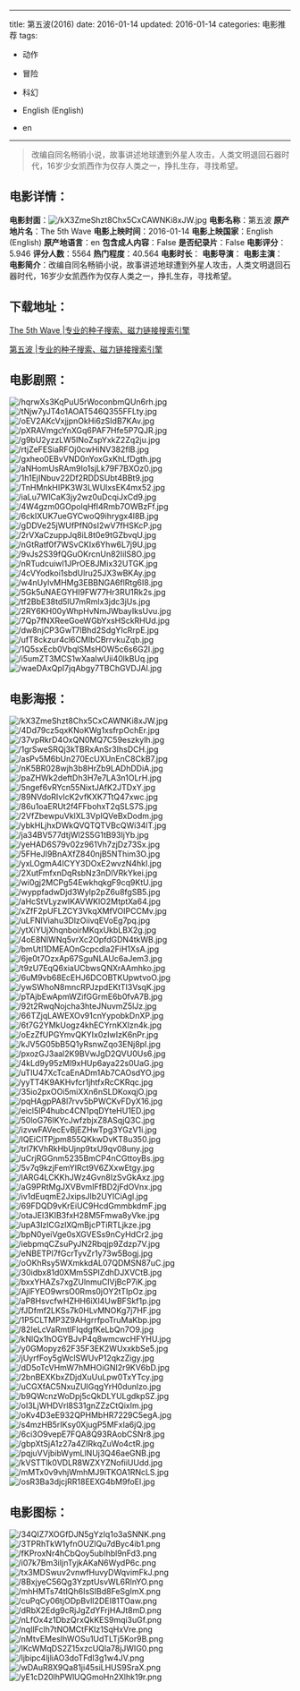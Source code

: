 
---
title: 第五波(2016)
date: 2016-01-14
updated: 2016-01-14
categories: 电影推荐
tags:
- 动作
- 冒险
- 科幻

- English (English)
- en
---


> 改编自同名畅销小说，故事讲述地球遭到外星人攻击，人类文明退回石器时代，16岁少女凯西作为仅存人类之一，挣扎生存，寻找希望。

## **电影详情**：

**电影封面**：<img src="https://image.tmdb.org/t/p/w200/kX3ZmeShzt8Chx5CxCAWNKi8xJW.jpg" alt="/kX3ZmeShzt8Chx5CxCAWNKi8xJW.jpg" title="/kX3ZmeShzt8Chx5CxCAWNKi8xJW.jpg">
**电影名称**：第五波
**原产地片名**：The 5th Wave
**电影上映时间**：2016-01-14
**电影上映国家**：English (English)
**原产地语言**：en
**包含成人内容**：False
**是否纪录片**：False
**电影评分**：5.946
**评分人数**：5564
**热门程度**：40.564
**电影时长**：
**电影导演**：
**电影主演**：
**电影简介**：改编自同名畅销小说，故事讲述地球遭到外星人攻击，人类文明退回石器时代，16岁少女凯西作为仅存人类之一，挣扎生存，寻找希望。

## **下载地址**：
[The 5th Wave |专业的种子搜索、磁力链接搜索引擎](https://movie.amd794.com:2083/?search=The%205th%20Wave&ordering=&mode=match_phrase&page_size=10&page=1)

[第五波 |专业的种子搜索、磁力链接搜索引擎](https://movie.amd794.com:2083/?search=%E7%AC%AC%E4%BA%94%E6%B3%A2&ordering=&mode=match_phrase&page_size=10&page=1)
 

## **电影剧照**：
<img src="https://image.tmdb.org/t/p/original/hqrwXs3KqPuU5rWoconbmQUn6rh.jpg" alt="/hqrwXs3KqPuU5rWoconbmQUn6rh.jpg" title="/hqrwXs3KqPuU5rWoconbmQUn6rh.jpg"><img src="https://image.tmdb.org/t/p/original/tNjw7yJT4o1AOAT546Q355FFLty.jpg" alt="/tNjw7yJT4o1AOAT546Q355FFLty.jpg" title="/tNjw7yJT4o1AOAT546Q355FFLty.jpg"><img src="https://image.tmdb.org/t/p/original/oEV2AKcVxjjpnOkHi6zSIdB7KAv.jpg" alt="/oEV2AKcVxjjpnOkHi6zSIdB7KAv.jpg" title="/oEV2AKcVxjjpnOkHi6zSIdB7KAv.jpg"><img src="https://image.tmdb.org/t/p/original/pXRAVmgcYnXGq6PAF7Hfe5P7QJR.jpg" alt="/pXRAVmgcYnXGq6PAF7Hfe5P7QJR.jpg" title="/pXRAVmgcYnXGq6PAF7Hfe5P7QJR.jpg"><img src="https://image.tmdb.org/t/p/original/g9bU2yzzLW5INoZspYxkZ2Zq2ju.jpg" alt="/g9bU2yzzLW5INoZspYxkZ2Zq2ju.jpg" title="/g9bU2yzzLW5INoZspYxkZ2Zq2ju.jpg"><img src="https://image.tmdb.org/t/p/original/rtjZeFESiaRFOj0cwHiNV382flB.jpg" alt="/rtjZeFESiaRFOj0cwHiNV382flB.jpg" title="/rtjZeFESiaRFOj0cwHiNV382flB.jpg"><img src="https://image.tmdb.org/t/p/original/gxheo0EBvVND0nYoxGxKhLfDgth.jpg" alt="/gxheo0EBvVND0nYoxGxKhLfDgth.jpg" title="/gxheo0EBvVND0nYoxGxKhLfDgth.jpg"><img src="https://image.tmdb.org/t/p/original/aNHomUsRAm9Io1sjLk79F7BXOz0.jpg" alt="/aNHomUsRAm9Io1sjLk79F7BXOz0.jpg" title="/aNHomUsRAm9Io1sjLk79F7BXOz0.jpg"><img src="https://image.tmdb.org/t/p/original/1h1EjINbuv22Df2RDDSUbt4BBt9.jpg" alt="/1h1EjINbuv22Df2RDDSUbt4BBt9.jpg" title="/1h1EjINbuv22Df2RDDSUbt4BBt9.jpg"><img src="https://image.tmdb.org/t/p/original/TnHMnkHIPK3W3LWUlxsEK4mx52.jpg" alt="/TnHMnkHIPK3W3LWUlxsEK4mx52.jpg" title="/TnHMnkHIPK3W3LWUlxsEK4mx52.jpg"><img src="https://image.tmdb.org/t/p/original/iaLu7WlCaK3jy2wz0uDcqiJxCd9.jpg" alt="/iaLu7WlCaK3jy2wz0uDcqiJxCd9.jpg" title="/iaLu7WlCaK3jy2wz0uDcqiJxCd9.jpg"><img src="https://image.tmdb.org/t/p/original/4W4gzm0GOpolqHfI4Rmb7OWBzFf.jpg" alt="/4W4gzm0GOpolqHfI4Rmb7OWBzFf.jpg" title="/4W4gzm0GOpolqHfI4Rmb7OWBzFf.jpg"><img src="https://image.tmdb.org/t/p/original/6ckIXUK7ueGYCwoQ9ihrygx4l8B.jpg" alt="/6ckIXUK7ueGYCwoQ9ihrygx4l8B.jpg" title="/6ckIXUK7ueGYCwoQ9ihrygx4l8B.jpg"><img src="https://image.tmdb.org/t/p/original/gDDVe25jWUfPfN0sI2wV7fHSKcP.jpg" alt="/gDDVe25jWUfPfN0sI2wV7fHSKcP.jpg" title="/gDDVe25jWUfPfN0sI2wV7fHSKcP.jpg"><img src="https://image.tmdb.org/t/p/original/2rVXaCzuppJq8iL8t0e9tGZbvqU.jpg" alt="/2rVXaCzuppJq8iL8t0e9tGZbvqU.jpg" title="/2rVXaCzuppJq8iL8t0e9tGZbvqU.jpg"><img src="https://image.tmdb.org/t/p/original/nGtRatf0f7WSvCKIx6Yhw6L7j9U.jpg" alt="/nGtRatf0f7WSvCKIx6Yhw6L7j9U.jpg" title="/nGtRatf0f7WSvCKIx6Yhw6L7j9U.jpg"><img src="https://image.tmdb.org/t/p/original/9vJs2S39fQGuOKrcnUn82IilS8O.jpg" alt="/9vJs2S39fQGuOKrcnUn82IilS8O.jpg" title="/9vJs2S39fQGuOKrcnUn82IilS8O.jpg"><img src="https://image.tmdb.org/t/p/original/nRTudcuiwl1JPrOE8JMix32UTGK.jpg" alt="/nRTudcuiwl1JPrOE8JMix32UTGK.jpg" title="/nRTudcuiwl1JPrOE8JMix32UTGK.jpg"><img src="https://image.tmdb.org/t/p/original/4cVYodkoi1sbdUlru25JX3wBKAy.jpg" alt="/4cVYodkoi1sbdUlru25JX3wBKAy.jpg" title="/4cVYodkoi1sbdUlru25JX3wBKAy.jpg"><img src="https://image.tmdb.org/t/p/original/w4nUylvMHMg3EBBNGA6flRtg6I8.jpg" alt="/w4nUylvMHMg3EBBNGA6flRtg6I8.jpg" title="/w4nUylvMHMg3EBBNGA6flRtg6I8.jpg"><img src="https://image.tmdb.org/t/p/original/5Gk5uNAEGYHI9FW77Hr3RU1Rk2s.jpg" alt="/5Gk5uNAEGYHI9FW77Hr3RU1Rk2s.jpg" title="/5Gk5uNAEGYHI9FW77Hr3RU1Rk2s.jpg"><img src="https://image.tmdb.org/t/p/original/tf2BbE38td5lU7mRmlx3jdc3jUs.jpg" alt="/tf2BbE38td5lU7mRmlx3jdc3jUs.jpg" title="/tf2BbE38td5lU7mRmlx3jdc3jUs.jpg"><img src="https://image.tmdb.org/t/p/original/2RY6KH00yWhpHvNmJWbayIksUvu.jpg" alt="/2RY6KH00yWhpHvNmJWbayIksUvu.jpg" title="/2RY6KH00yWhpHvNmJWbayIksUvu.jpg"><img src="https://image.tmdb.org/t/p/original/7Qp7fNXReeGoeWGbYxsHSckRHUd.jpg" alt="/7Qp7fNXReeGoeWGbYxsHSckRHUd.jpg" title="/7Qp7fNXReeGoeWGbYxsHSckRHUd.jpg"><img src="https://image.tmdb.org/t/p/original/dw8njCP3GwT7lBhd2SdgYIcRrpE.jpg" alt="/dw8njCP3GwT7lBhd2SdgYIcRrpE.jpg" title="/dw8njCP3GwT7lBhd2SdgYIcRrpE.jpg"><img src="https://image.tmdb.org/t/p/original/ufT8ckzur4cl6CMIbCBrrvkuZqb.jpg" alt="/ufT8ckzur4cl6CMIbCBrrvkuZqb.jpg" title="/ufT8ckzur4cl6CMIbCBrrvkuZqb.jpg"><img src="https://image.tmdb.org/t/p/original/1Q5sxEcb0VbqlSMsHOW5c6s6G2I.jpg" alt="/1Q5sxEcb0VbqlSMsHOW5c6s6G2I.jpg" title="/1Q5sxEcb0VbqlSMsHOW5c6s6G2I.jpg"><img src="https://image.tmdb.org/t/p/original/i5umZT3MCS1wXaaIwUii40lkBUq.jpg" alt="/i5umZT3MCS1wXaaIwUii40lkBUq.jpg" title="/i5umZT3MCS1wXaaIwUii40lkBUq.jpg"><img src="https://image.tmdb.org/t/p/original/waeDAxQpI7jqAbgy7TBChGVDJAl.jpg" alt="/waeDAxQpI7jqAbgy7TBChGVDJAl.jpg" title="/waeDAxQpI7jqAbgy7TBChGVDJAl.jpg">

## **电影海报**：
<img src="https://image.tmdb.org/t/p/original/kX3ZmeShzt8Chx5CxCAWNKi8xJW.jpg" alt="/kX3ZmeShzt8Chx5CxCAWNKi8xJW.jpg" title="/kX3ZmeShzt8Chx5CxCAWNKi8xJW.jpg"><img src="https://image.tmdb.org/t/p/original/4Dd79cz5qxKNoKWg1xsfrpOchEr.jpg" alt="/4Dd79cz5qxKNoKWg1xsfrpOchEr.jpg" title="/4Dd79cz5qxKNoKWg1xsfrpOchEr.jpg"><img src="https://image.tmdb.org/t/p/original/37vpRkrD4OxQN0MQ7C59eszkylh.jpg" alt="/37vpRkrD4OxQN0MQ7C59eszkylh.jpg" title="/37vpRkrD4OxQN0MQ7C59eszkylh.jpg"><img src="https://image.tmdb.org/t/p/original/1grSweSRQj3kTBRxAnSr3IhsDCH.jpg" alt="/1grSweSRQj3kTBRxAnSr3IhsDCH.jpg" title="/1grSweSRQj3kTBRxAnSr3IhsDCH.jpg"><img src="https://image.tmdb.org/t/p/original/asPv5M6bUn270EcUXUnEnC8CkB7.jpg" alt="/asPv5M6bUn270EcUXUnEnC8CkB7.jpg" title="/asPv5M6bUn270EcUXUnEnC8CkB7.jpg"><img src="https://image.tmdb.org/t/p/original/nK5BR028wjh3b8HrZb9LADhDDiA.jpg" alt="/nK5BR028wjh3b8HrZb9LADhDDiA.jpg" title="/nK5BR028wjh3b8HrZb9LADhDDiA.jpg"><img src="https://image.tmdb.org/t/p/original/paZHWk2deftDh3H7e7LA3n1OLrH.jpg" alt="/paZHWk2deftDh3H7e7LA3n1OLrH.jpg" title="/paZHWk2deftDh3H7e7LA3n1OLrH.jpg"><img src="https://image.tmdb.org/t/p/original/5ngef6vRYcn55NixtJAfK2JTDxY.jpg" alt="/5ngef6vRYcn55NixtJAfK2JTDxY.jpg" title="/5ngef6vRYcn55NixtJAfK2JTDxY.jpg"><img src="https://image.tmdb.org/t/p/original/89NVdoRIvIcK2vfKXK7TtQ47xwc.jpg" alt="/89NVdoRIvIcK2vfKXK7TtQ47xwc.jpg" title="/89NVdoRIvIcK2vfKXK7TtQ47xwc.jpg"><img src="https://image.tmdb.org/t/p/original/86u1oaERUt2f4FFbohxT2qSLS7S.jpg" alt="/86u1oaERUt2f4FFbohxT2qSLS7S.jpg" title="/86u1oaERUt2f4FFbohxT2qSLS7S.jpg"><img src="https://image.tmdb.org/t/p/original/2VfZbewpuVklXL3VpIQVeBxDodm.jpg" alt="/2VfZbewpuVklXL3VpIQVeBxDodm.jpg" title="/2VfZbewpuVklXL3VpIQVeBxDodm.jpg"><img src="https://image.tmdb.org/t/p/original/ybkHLjhxDWkQVQTQTVBcQWi34lT.jpg" alt="/ybkHLjhxDWkQVQTQTVBcQWi34lT.jpg" title="/ybkHLjhxDWkQVQTQTVBcQWi34lT.jpg"><img src="https://image.tmdb.org/t/p/original/ja34BV577dtjWl2S5G1tB93IjYb.jpg" alt="/ja34BV577dtjWl2S5G1tB93IjYb.jpg" title="/ja34BV577dtjWl2S5G1tB93IjYb.jpg"><img src="https://image.tmdb.org/t/p/original/yeHAD6S79v02z961Vh7zjDz73Sx.jpg" alt="/yeHAD6S79v02z961Vh7zjDz73Sx.jpg" title="/yeHAD6S79v02z961Vh7zjDz73Sx.jpg"><img src="https://image.tmdb.org/t/p/original/5FHeJI9BnAXfZ840njB5NThim3O.jpg" alt="/5FHeJI9BnAXfZ840njB5NThim3O.jpg" title="/5FHeJI9BnAXfZ840njB5NThim3O.jpg"><img src="https://image.tmdb.org/t/p/original/yxLOgmA4ICYY3DOxE2wvzN4hkI.jpg" alt="/yxLOgmA4ICYY3DOxE2wvzN4hkI.jpg" title="/yxLOgmA4ICYY3DOxE2wvzN4hkI.jpg"><img src="https://image.tmdb.org/t/p/original/2XutFmfxnDqRsbNz3nDlVRkYkei.jpg" alt="/2XutFmfxnDqRsbNz3nDlVRkYkei.jpg" title="/2XutFmfxnDqRsbNz3nDlVRkYkei.jpg"><img src="https://image.tmdb.org/t/p/original/wi0gj2MCPg54EwkhqkgF9cq9KtU.jpg" alt="/wi0gj2MCPg54EwkhqkgF9cq9KtU.jpg" title="/wi0gj2MCPg54EwkhqkgF9cq9KtU.jpg"><img src="https://image.tmdb.org/t/p/original/wyppfadwDjd3Wylp2pZ6u8fgSB5.jpg" alt="/wyppfadwDjd3Wylp2pZ6u8fgSB5.jpg" title="/wyppfadwDjd3Wylp2pZ6u8fgSB5.jpg"><img src="https://image.tmdb.org/t/p/original/aHcStVLyzwIKAVWKlO2MtptXa64.jpg" alt="/aHcStVLyzwIKAVWKlO2MtptXa64.jpg" title="/aHcStVLyzwIKAVWKlO2MtptXa64.jpg"><img src="https://image.tmdb.org/t/p/original/xZfF2pUFLZCY3VkqXMfVOIPCCMv.jpg" alt="/xZfF2pUFLZCY3VkqXMfVOIPCCMv.jpg" title="/xZfF2pUFLZCY3VkqXMfVOIPCCMv.jpg"><img src="https://image.tmdb.org/t/p/original/uLFNlViahu3DlzOiivqEVoEg7pq.jpg" alt="/uLFNlViahu3DlzOiivqEVoEg7pq.jpg" title="/uLFNlViahu3DlzOiivqEVoEg7pq.jpg"><img src="https://image.tmdb.org/t/p/original/ytXiYUjXhqnboirMKqxUkbLBX2g.jpg" alt="/ytXiYUjXhqnboirMKqxUkbLBX2g.jpg" title="/ytXiYUjXhqnboirMKqxUkbLBX2g.jpg"><img src="https://image.tmdb.org/t/p/original/4oE8NIWNq5vrXc2OpfdGDN4tkWB.jpg" alt="/4oE8NIWNq5vrXc2OpfdGDN4tkWB.jpg" title="/4oE8NIWNq5vrXc2OpfdGDN4tkWB.jpg"><img src="https://image.tmdb.org/t/p/original/bmUtI1DMEAOnGcpcdla2FiH1XsA.jpg" alt="/bmUtI1DMEAOnGcpcdla2FiH1XsA.jpg" title="/bmUtI1DMEAOnGcpcdla2FiH1XsA.jpg"><img src="https://image.tmdb.org/t/p/original/6je0t7OzxAp67SguNLAUc6aJem3.jpg" alt="/6je0t7OzxAp67SguNLAUc6aJem3.jpg" title="/6je0t7OzxAp67SguNLAUc6aJem3.jpg"><img src="https://image.tmdb.org/t/p/original/t9zU7EqQ6xiaUCbwsQNXrAAmhko.jpg" alt="/t9zU7EqQ6xiaUCbwsQNXrAAmhko.jpg" title="/t9zU7EqQ6xiaUCbwsQNXrAAmhko.jpg"><img src="https://image.tmdb.org/t/p/original/6uM9vb68EcEHJ6DCOBTKUpwtvoO.jpg" alt="/6uM9vb68EcEHJ6DCOBTKUpwtvoO.jpg" title="/6uM9vb68EcEHJ6DCOBTKUpwtvoO.jpg"><img src="https://image.tmdb.org/t/p/original/ywSWhoN8mncRPJzpdEKtTI3VsqK.jpg" alt="/ywSWhoN8mncRPJzpdEKtTI3VsqK.jpg" title="/ywSWhoN8mncRPJzpdEKtTI3VsqK.jpg"><img src="https://image.tmdb.org/t/p/original/pTAjbEwApmWZifGGrmE6b0fvA7B.jpg" alt="/pTAjbEwApmWZifGGrmE6b0fvA7B.jpg" title="/pTAjbEwApmWZifGGrmE6b0fvA7B.jpg"><img src="https://image.tmdb.org/t/p/original/92t2RwqNojcha3hteJNuvmZ5lJz.jpg" alt="/92t2RwqNojcha3hteJNuvmZ5lJz.jpg" title="/92t2RwqNojcha3hteJNuvmZ5lJz.jpg"><img src="https://image.tmdb.org/t/p/original/66TZjqLAWEXOv91cnYypobkDnXP.jpg" alt="/66TZjqLAWEXOv91cnYypobkDnXP.jpg" title="/66TZjqLAWEXOv91cnYypobkDnXP.jpg"><img src="https://image.tmdb.org/t/p/original/6t7G2YMkUogz4khECYrnKXIzn4k.jpg" alt="/6t7G2YMkUogz4khECYrnKXIzn4k.jpg" title="/6t7G2YMkUogz4khECYrnKXIzn4k.jpg"><img src="https://image.tmdb.org/t/p/original/oEzZfUPGYmvQKYIx0zIwIzK6nPr.jpg" alt="/oEzZfUPGYmvQKYIx0zIwIzK6nPr.jpg" title="/oEzZfUPGYmvQKYIx0zIwIzK6nPr.jpg"><img src="https://image.tmdb.org/t/p/original/kJV5G05bB5Q1yRsnwZqo3ENj8pI.jpg" alt="/kJV5G05bB5Q1yRsnwZqo3ENj8pI.jpg" title="/kJV5G05bB5Q1yRsnwZqo3ENj8pI.jpg"><img src="https://image.tmdb.org/t/p/original/pxozGJ3aal2K9BVwJgD2QVU0Us6.jpg" alt="/pxozGJ3aal2K9BVwJgD2QVU0Us6.jpg" title="/pxozGJ3aal2K9BVwJgD2QVU0Us6.jpg"><img src="https://image.tmdb.org/t/p/original/4kLd9y95zMl9xHUp6aya22s0UaG.jpg" alt="/4kLd9y95zMl9xHUp6aya22s0UaG.jpg" title="/4kLd9y95zMl9xHUp6aya22s0UaG.jpg"><img src="https://image.tmdb.org/t/p/original/uTIU47XcTcaEnADm1Ab7CAOsdYO.jpg" alt="/uTIU47XcTcaEnADm1Ab7CAOsdYO.jpg" title="/uTIU47XcTcaEnADm1Ab7CAOsdYO.jpg"><img src="https://image.tmdb.org/t/p/original/yyTT4K9AKHvfcr1jhtfxRcCKRqc.jpg" alt="/yyTT4K9AKHvfcr1jhtfxRcCKRqc.jpg" title="/yyTT4K9AKHvfcr1jhtfxRcCKRqc.jpg"><img src="https://image.tmdb.org/t/p/original/35io2pxOOi5miXXn6nSLDKoxqjO.jpg" alt="/35io2pxOOi5miXXn6nSLDKoxqjO.jpg" title="/35io2pxOOi5miXXn6nSLDKoxqjO.jpg"><img src="https://image.tmdb.org/t/p/original/pqHAgpPA8l7rvv5bPWCKvFDyX16.jpg" alt="/pqHAgpPA8l7rvv5bPWCKvFDyX16.jpg" title="/pqHAgpPA8l7rvv5bPWCKvFDyX16.jpg"><img src="https://image.tmdb.org/t/p/original/eicl5IP4hubc4CN1pqDYteHU1ED.jpg" alt="/eicl5IP4hubc4CN1pqDYteHU1ED.jpg" title="/eicl5IP4hubc4CN1pqDYteHU1ED.jpg"><img src="https://image.tmdb.org/t/p/original/50loG76lKYcJwfzbjxZ8ASqjQ3C.jpg" alt="/50loG76lKYcJwfzbjxZ8ASqjQ3C.jpg" title="/50loG76lKYcJwfzbjxZ8ASqjQ3C.jpg"><img src="https://image.tmdb.org/t/p/original/izvwFAVecEvBjEZHwTpg3YGzV1i.jpg" alt="/izvwFAVecEvBjEZHwTpg3YGzV1i.jpg" title="/izvwFAVecEvBjEZHwTpg3YGzV1i.jpg"><img src="https://image.tmdb.org/t/p/original/lQEiClTPjpm855QKkwDvKT8u350.jpg" alt="/lQEiClTPjpm855QKkwDvKT8u350.jpg" title="/lQEiClTPjpm855QKkwDvKT8u350.jpg"><img src="https://image.tmdb.org/t/p/original/trl7KVhRkHbUjnp9txU9qv08uny.jpg" alt="/trl7KVhRkHbUjnp9txU9qv08uny.jpg" title="/trl7KVhRkHbUjnp9txU9qv08uny.jpg"><img src="https://image.tmdb.org/t/p/original/uCrjRGGnm5235BmCP4nCGttoyBs.jpg" alt="/uCrjRGGnm5235BmCP4nCGttoyBs.jpg" title="/uCrjRGGnm5235BmCP4nCGttoyBs.jpg"><img src="https://image.tmdb.org/t/p/original/5v7q9kzjFemYIRct9V6ZXxwEtgy.jpg" alt="/5v7q9kzjFemYIRct9V6ZXxwEtgy.jpg" title="/5v7q9kzjFemYIRct9V6ZXxwEtgy.jpg"><img src="https://image.tmdb.org/t/p/original/lARG4LCKKhJWz4Gvn8IzSvGkAxz.jpg" alt="/lARG4LCKKhJWz4Gvn8IzSvGkAxz.jpg" title="/lARG4LCKKhJWz4Gvn8IzSvGkAxz.jpg"><img src="https://image.tmdb.org/t/p/original/aG9PRtMgJXVBvmIFfBD2jFdOVnx.jpg" alt="/aG9PRtMgJXVBvmIFfBD2jFdOVnx.jpg" title="/aG9PRtMgJXVBvmIFfBD2jFdOVnx.jpg"><img src="https://image.tmdb.org/t/p/original/iv1dEuqmE2JxipsJlb2UYICiAgl.jpg" alt="/iv1dEuqmE2JxipsJlb2UYICiAgl.jpg" title="/iv1dEuqmE2JxipsJlb2UYICiAgl.jpg"><img src="https://image.tmdb.org/t/p/original/69FDQD9vKrEiUC9HcdGmmbkdmF.jpg" alt="/69FDQD9vKrEiUC9HcdGmmbkdmF.jpg" title="/69FDQD9vKrEiUC9HcdGmmbkdmF.jpg"><img src="https://image.tmdb.org/t/p/original/otaJEI3KIB3fxH28M5Fmwa8yVke.jpg" alt="/otaJEI3KIB3fxH28M5Fmwa8yVke.jpg" title="/otaJEI3KIB3fxH28M5Fmwa8yVke.jpg"><img src="https://image.tmdb.org/t/p/original/upA3lzlCGzlXQmBjcPTiRTLjkze.jpg" alt="/upA3lzlCGzlXQmBjcPTiRTLjkze.jpg" title="/upA3lzlCGzlXQmBjcPTiRTLjkze.jpg"><img src="https://image.tmdb.org/t/p/original/bpN0yeiVge0sXGVESs9nCyHdCr2.jpg" alt="/bpN0yeiVge0sXGVESs9nCyHdCr2.jpg" title="/bpN0yeiVge0sXGVESs9nCyHdCr2.jpg"><img src="https://image.tmdb.org/t/p/original/iebpmqCZsuPyJN2Rbqjp9Zdzp7V.jpg" alt="/iebpmqCZsuPyJN2Rbqjp9Zdzp7V.jpg" title="/iebpmqCZsuPyJN2Rbqjp9Zdzp7V.jpg"><img src="https://image.tmdb.org/t/p/original/eNBETPl7fGcrTyvZr1y73w5Bogj.jpg" alt="/eNBETPl7fGcrTyvZr1y73w5Bogj.jpg" title="/eNBETPl7fGcrTyvZr1y73w5Bogj.jpg"><img src="https://image.tmdb.org/t/p/original/oOKhRsy5WXmkkdAL07QDMSN87uC.jpg" alt="/oOKhRsy5WXmkkdAL07QDMSN87uC.jpg" title="/oOKhRsy5WXmkkdAL07QDMSN87uC.jpg"><img src="https://image.tmdb.org/t/p/original/30idbx81d0XMm5SPIZdhDJXVCtB.jpg" alt="/30idbx81d0XMm5SPIZdhDJXVCtB.jpg" title="/30idbx81d0XMm5SPIZdhDJXVCtB.jpg"><img src="https://image.tmdb.org/t/p/original/bxxYHAZs7xgZUlnmuClVjBcP7iK.jpg" alt="/bxxYHAZs7xgZUlnmuClVjBcP7iK.jpg" title="/bxxYHAZs7xgZUlnmuClVjBcP7iK.jpg"><img src="https://image.tmdb.org/t/p/original/AjlFYEO9wrsO0Rms0jOY2tTIpOz.jpg" alt="/AjlFYEO9wrsO0Rms0jOY2tTIpOz.jpg" title="/AjlFYEO9wrsO0Rms0jOY2tTIpOz.jpg"><img src="https://image.tmdb.org/t/p/original/aP8HsvcfwHZHH6iXl4UwBFSkf1p.jpg" alt="/aP8HsvcfwHZHH6iXl4UwBFSkf1p.jpg" title="/aP8HsvcfwHZHH6iXl4UwBFSkf1p.jpg"><img src="https://image.tmdb.org/t/p/original/fJDfmf2LKSs7k0HLvMNOKg7j7HF.jpg" alt="/fJDfmf2LKSs7k0HLvMNOKg7j7HF.jpg" title="/fJDfmf2LKSs7k0HLvMNOKg7j7HF.jpg"><img src="https://image.tmdb.org/t/p/original/1P5CLTMP3Z9AHgrrfpoTruMaKbp.jpg" alt="/1P5CLTMP3Z9AHgrrfpoTruMaKbp.jpg" title="/1P5CLTMP3Z9AHgrrfpoTruMaKbp.jpg"><img src="https://image.tmdb.org/t/p/original/82IeLcVaRmtlFIqdgfKeLbQn7O9.jpg" alt="/82IeLcVaRmtlFIqdgfKeLbQn7O9.jpg" title="/82IeLcVaRmtlFIqdgfKeLbQn7O9.jpg"><img src="https://image.tmdb.org/t/p/original/kNlQx1hOGYBJvP4q8wmcwcHFYHU.jpg" alt="/kNlQx1hOGYBJvP4q8wmcwcHFYHU.jpg" title="/kNlQx1hOGYBJvP4q8wmcwcHFYHU.jpg"><img src="https://image.tmdb.org/t/p/original/y0GMopyz62F35F3EK2WUxxkbSe5.jpg" alt="/y0GMopyz62F35F3EK2WUxxkbSe5.jpg" title="/y0GMopyz62F35F3EK2WUxxkbSe5.jpg"><img src="https://image.tmdb.org/t/p/original/jUyrfFoy5gWclSWUvP12qkzZigy.jpg" alt="/jUyrfFoy5gWclSWUvP12qkzZigy.jpg" title="/jUyrfFoy5gWclSWUvP12qkzZigy.jpg"><img src="https://image.tmdb.org/t/p/original/dD5oTcVHmW7hMHOiGNI2r9KV6bD.jpg" alt="/dD5oTcVHmW7hMHOiGNI2r9KV6bD.jpg" title="/dD5oTcVHmW7hMHOiGNI2r9KV6bD.jpg"><img src="https://image.tmdb.org/t/p/original/2bnBEXKbxZDjdXuUuLpw0TxYTcy.jpg" alt="/2bnBEXKbxZDjdXuUuLpw0TxYTcy.jpg" title="/2bnBEXKbxZDjdXuUuLpw0TxYTcy.jpg"><img src="https://image.tmdb.org/t/p/original/uCGXfAC5NxuZUIGqgYrH0dunlzo.jpg" alt="/uCGXfAC5NxuZUIGqgYrH0dunlzo.jpg" title="/uCGXfAC5NxuZUIGqgYrH0dunlzo.jpg"><img src="https://image.tmdb.org/t/p/original/b9QWcnzWoDpj5cQkDLYULgdkpSZ.jpg" alt="/b9QWcnzWoDpj5cQkDLYULgdkpSZ.jpg" title="/b9QWcnzWoDpj5cQkDLYULgdkpSZ.jpg"><img src="https://image.tmdb.org/t/p/original/oI3LjWHDVrl8S31gnZZzCtQixIm.jpg" alt="/oI3LjWHDVrl8S31gnZZzCtQixIm.jpg" title="/oI3LjWHDVrl8S31gnZZzCtQixIm.jpg"><img src="https://image.tmdb.org/t/p/original/oKv4D3eE932QPHMbHR7229C5egA.jpg" alt="/oKv4D3eE932QPHMbHR7229C5egA.jpg" title="/oKv4D3eE932QPHMbHR7229C5egA.jpg"><img src="https://image.tmdb.org/t/p/original/s4mzHB5rIKsy0XjugP5MFxIa6jQ.jpg" alt="/s4mzHB5rIKsy0XjugP5MFxIa6jQ.jpg" title="/s4mzHB5rIKsy0XjugP5MFxIa6jQ.jpg"><img src="https://image.tmdb.org/t/p/original/6ci3O9vepE7FQA8Q93RAobCSNr8.jpg" alt="/6ci3O9vepE7FQA8Q93RAobCSNr8.jpg" title="/6ci3O9vepE7FQA8Q93RAobCSNr8.jpg"><img src="https://image.tmdb.org/t/p/original/gbpXtSjA1z27a4ZIRkqZuWo4ctR.jpg" alt="/gbpXtSjA1z27a4ZIRkqZuWo4ctR.jpg" title="/gbpXtSjA1z27a4ZIRkqZuWo4ctR.jpg"><img src="https://image.tmdb.org/t/p/original/pqjuVVjbibWymLlNUj3Q46aeGNB.jpg" alt="/pqjuVVjbibWymLlNUj3Q46aeGNB.jpg" title="/pqjuVVjbibWymLlNUj3Q46aeGNB.jpg"><img src="https://image.tmdb.org/t/p/original/kVSTTlk0VDLR8WZXYZNofiiUUdd.jpg" alt="/kVSTTlk0VDLR8WZXYZNofiiUUdd.jpg" title="/kVSTTlk0VDLR8WZXYZNofiiUUdd.jpg"><img src="https://image.tmdb.org/t/p/original/mMTx0v9vhjWmhMJ9iTKOA1RNcLS.jpg" alt="/mMTx0v9vhjWmhMJ9iTKOA1RNcLS.jpg" title="/mMTx0v9vhjWmhMJ9iTKOA1RNcLS.jpg"><img src="https://image.tmdb.org/t/p/original/osR3Ba3djcjRR18EEXG4bM9foEl.jpg" alt="/osR3Ba3djcjRR18EEXG4bM9foEl.jpg" title="/osR3Ba3djcjRR18EEXG4bM9foEl.jpg">

## **电影图标**：
<img src="https://image.tmdb.org/t/p/original/34QIZ7XOGfDJN5gYzIq1o3aSNNK.png" alt="/34QIZ7XOGfDJN5gYzIq1o3aSNNK.png" title="/34QIZ7XOGfDJN5gYzIq1o3aSNNK.png"><img src="https://image.tmdb.org/t/p/original/3TPRhTkW1yfnOUZlQu7dByc4ib1.png" alt="/3TPRhTkW1yfnOUZlQu7dByc4ib1.png" title="/3TPRhTkW1yfnOUZlQu7dByc4ib1.png"><img src="https://image.tmdb.org/t/p/original/fKProxNr4hCbQoy5ubIhbl9nFd3.png" alt="/fKProxNr4hCbQoy5ubIhbl9nFd3.png" title="/fKProxNr4hCbQoy5ubIhbl9nFd3.png"><img src="https://image.tmdb.org/t/p/original/i07k7Bm3iIjnTyjkAKaN6WydP6c.png" alt="/i07k7Bm3iIjnTyjkAKaN6WydP6c.png" title="/i07k7Bm3iIjnTyjkAKaN6WydP6c.png"><img src="https://image.tmdb.org/t/p/original/tx3MDSwuv2vnwfHuvyDWqvimFkJ.png" alt="/tx3MDSwuv2vnwfHuvyDWqvimFkJ.png" title="/tx3MDSwuv2vnwfHuvyDWqvimFkJ.png"><img src="https://image.tmdb.org/t/p/original/8BxjyeC56Qg3YzptUsvWL6RlnYO.png" alt="/8BxjyeC56Qg3YzptUsvWL6RlnYO.png" title="/8BxjyeC56Qg3YzptUsvWL6RlnYO.png"><img src="https://image.tmdb.org/t/p/original/mhHMTs74tIQh6IsSIBd8FeSgImX.png" alt="/mhHMTs74tIQh6IsSIBd8FeSgImX.png" title="/mhHMTs74tIQh6IsSIBd8FeSgImX.png"><img src="https://image.tmdb.org/t/p/original/cuPqCy06tjODpBvlI2DEI81TOaw.png" alt="/cuPqCy06tjODpBvlI2DEI81TOaw.png" title="/cuPqCy06tjODpBvlI2DEI81TOaw.png"><img src="https://image.tmdb.org/t/p/original/dRbX2Edg9cRjJgZdYFrjHAJt8mD.png" alt="/dRbX2Edg9cRjJgZdYFrjHAJt8mD.png" title="/dRbX2Edg9cRjJgZdYFrjHAJt8mD.png"><img src="https://image.tmdb.org/t/p/original/nLfOx4z1DbzQrxQkKES9mqi3uGf.png" alt="/nLfOx4z1DbzQrxQkKES9mqi3uGf.png" title="/nLfOx4z1DbzQrxQkKES9mqi3uGf.png"><img src="https://image.tmdb.org/t/p/original/nqIlFclh7tNOMCtFKIz1SqHxVre.png" alt="/nqIlFclh7tNOMCtFKIz1SqHxVre.png" title="/nqIlFclh7tNOMCtFKIz1SqHxVre.png"><img src="https://image.tmdb.org/t/p/original/nMtvEMesIhWOSu1UdTLTj5Kor9B.png" alt="/nMtvEMesIhWOSu1UdTLTj5Kor9B.png" title="/nMtvEMesIhWOSu1UdTLTj5Kor9B.png"><img src="https://image.tmdb.org/t/p/original/lKcWMqDS2Z15xzcUQla78jJWIG0.png" alt="/lKcWMqDS2Z15xzcUQla78jJWIG0.png" title="/lKcWMqDS2Z15xzcUQla78jJWIG0.png"><img src="https://image.tmdb.org/t/p/original/ljbipc4ljliAO3doTFdl3g1w4JV.png" alt="/ljbipc4ljliAO3doTFdl3g1w4JV.png" title="/ljbipc4ljliAO3doTFdl3g1w4JV.png"><img src="https://image.tmdb.org/t/p/original/wDAuR8X9Qa81ji45siLHUS9SraX.png" alt="/wDAuR8X9Qa81ji45siLHUS9SraX.png" title="/wDAuR8X9Qa81ji45siLHUS9SraX.png"><img src="https://image.tmdb.org/t/p/original/yE1cD20lhPWlUQGmoHn2Xlhk19r.png" alt="/yE1cD20lhPWlUQGmoHn2Xlhk19r.png" title="/yE1cD20lhPWlUQGmoHn2Xlhk19r.png">

